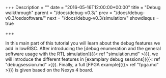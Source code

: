 +++
Description = ""
date = "2016-05-16T12:00:00+00:00"
title = "Debug walkthrough"
parent = "/docs/debug-v0.3/"
prev = "/docs/debug-v0.3/osdsoftware/"
next = "/docs/debug-v0.3/simulation/"
showdisqus = true

+++

In this main part of this tutorial you will learn about the debug
features we add in lowRISC. After introducing the
[debug enumeration and the general software usage with the RTL simulation]({{<
ref "simulation.md" >}}), we will introduce the different features in
[examplary debug sessions]({{< ref "debugsession.md" >}}). Finally, a
full [FPGA example]({{< ref "fpga.md" >}}) is given based on the Nexys
4 board.
